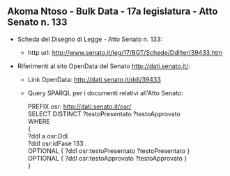 ## Akoma Ntoso - Bulk Data - 17a legislatura - Atto Senato n. 133 ##

* Scheda del Disegno di Legge - Atto Senato n. 133:
	* http url: http://www.senato.it/leg/17/BGT/Schede/Ddliter/39433.htm

* Riferimenti al sito OpenData del Senato http://dati.senato.it/:
	* Link OpenData: http://dati.senato.it/ddl/39433
	* Query SPARQL per i documenti relativi all'Atto Senato:

        PREFIX osr: <http://dati.senato.it/osr/>  
		SELECT DISTINCT ?testoPresentato ?testoApprovato  
		WHERE  
		{  
		    ?ddl a osr:Ddl.  
		    ?ddl osr:idFase 133 .  
		    OPTIONAL { ?ddl osr:testoPresentato ?testoPresentato }  
		    OPTIONAL { ?ddl osr:testoApprovato ?testoApprovato }  
		}
		